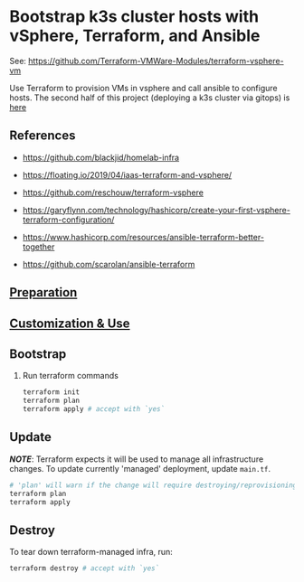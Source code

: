 # **Bootstrap k3s cluster hosts with vSphere, Terraform, and Ansible**

See: https://github.com/Terraform-VMWare-Modules/terraform-vsphere-vm

Use Terraform to provision VMs in vsphere and call ansible to configure hosts.
The second half of this project (deploying a k3s cluster via gitops) is [here](https://github.com/ahgraber/homelab-gitops-k3s)

## References

- https://github.com/blackjid/homelab-infra
- https://floating.io/2019/04/iaas-terraform-and-vsphere/
- https://github.com/reschouw/terraform-vsphere
- https://garyflynn.com/technology/hashicorp/create-your-first-vsphere-terraform-configuration/

- https://www.hashicorp.com/resources/ansible-terraform-better-together
- https://github.com/scarolan/ansible-terraform

## [Preparation](docs/1%20-%20prerequisites.md)

## [Customization & Use](docs/2%20-%20terraform.md)

## Bootstrap

1. Run terraform commands

   ```sh
   terraform init
   terraform plan
   terraform apply # accept with `yes`
   ```

## Update

_**NOTE**_: Terraform expects it will be used to manage all infrastructure changes.  To update currently 'managed' deployment, update `main.tf`.

   ```sh
   # 'plan' will warn if the change will require destroying/reprovisioning a replacement host
   terraform plan  
   terraform apply
   ```

## Destroy

To tear down terraform-managed infra, run:

```sh
terraform destroy # accept with `yes`
```
